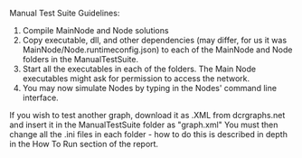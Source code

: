 Manual Test Suite Guidelines:
1. Compile MainNode and Node solutions
2. Copy executable, dll, and other dependencies (may differ, for us it was MainNode/Node.runtimeconfig.json) to each of the MainNode and Node folders in the ManualTestSuite.
3. Start all the executables in each of the folders. The Main Node executables might ask for permission to access the network.
4. You may now simulate Nodes by typing in the Nodes' command line interface.


If you wish to test another graph, download it as .XML from dcrgraphs.net and insert it in the ManualTestSuite folder as "graph.xml"
You must then change all the .ini files in each folder - how to do this is described in depth in the How To Run section of the report.